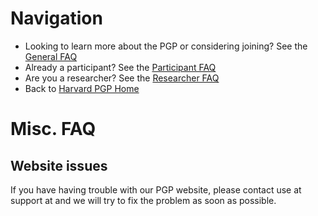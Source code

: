 # Navigation

* Looking to learn more about the PGP or considering joining? See the [General FAQ](learn_more.md)
* Already a participant? See the [Participant FAQ](participant.md)
* Are you a researcher? See the [Researcher FAQ](researcher.md)
* Back to [Harvard PGP Home](http://my.pgp-hms.org)

# Misc. FAQ

## Website issues
If you have having trouble with our PGP website, please contact use at support at and we will try to fix the problem as soon as possible. 


